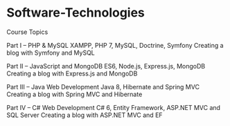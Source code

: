 # Software-Technologies

Course Topics

Part I – PHP & MySQL
XAMPP, PHP 7, MySQL, Doctrine, Symfony
Creating a blog with Symfony and MySQL

Part II – JavaScript and MongoDB
ES6, Node.js, Express.js, MongoDB
Creating a blog with Express.js and MongoDB

Part III – Java Web Development
Java 8, Hibernate and Spring MVC
Creating a blog with Spring MVC and Hibernate

Part IV – C# Web Development
C# 6, Entity Framework, ASP.NET MVC and SQL Server
Creating a blog with ASP.NET MVC and EF

